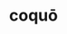 ---
title: coquō
meaning: to cook
ch: six
pos: verb
inf: coquere
secondppstem: coqu
infend: ere
thirdpp: coxī
fourthpp: coctus
conjugation: third
six: y
---